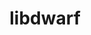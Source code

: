 ---
title: "libdwarf"
layout: cache
categories: [package, v0.23.0]
meta: {"versions": ["0.11.0"], "compilers": ["cce@=15.0.1", "gcc@=11.4.0", "gcc@=9.4.0", "oneapi@=2024.2.1"], "oss": ["rhel8", "ubuntu20.04", "ubuntu22.04"], "platforms": ["linux"], "targets": ["neoverse_v1", "neoverse_v2", "ppc64le", "x86_64_v3", "zen4"], "stacks": ["e4s", "e4s-cray-rhel", "e4s-neoverse-v2", "e4s-neoverse_v1", "e4s-oneapi", "e4s-power", "e4s-rocm-external", "root", "tutorial"], "num_specs": 6, "num_specs_by_stack": {"root": 6, "e4s-cray-rhel": 1, "e4s-power": 1, "e4s-neoverse_v1": 1, "e4s-neoverse-v2": 1, "tutorial": 1, "e4s-rocm-external": 1, "e4s": 1, "e4s-oneapi": 1}}
spec_details: [{"hash": "r3fiotsdhqfufnzs6r5raiqaubwtz6mw", "compiler": "cce@=15.0.1", "versions": ["0.11.0"], "os": "rhel8", "platform": "linux", "target": "zen4", "variants": ["build_system=cmake", "build_type=Release", "+decompression", "+dwarfdump", "~dwarfgen", "~examples", "generator=make", "~ipo", "+pic", "+shared"], "stacks": ["root", "e4s-cray-rhel"], "size": "-", "tarball": "https://binaries.spack.io/v0.23.0/build_cache/linux-rhel8-zen4/cce-15.0.1/libdwarf-0.11.0/linux-rhel8-zen4-cce-15.0.1-libdwarf-0.11.0-r3fiotsdhqfufnzs6r5raiqaubwtz6mw.spack"}, {"hash": "xw23chpamax73wsumpoisk7flgvhooug", "compiler": "gcc@=9.4.0", "versions": ["0.11.0"], "os": "ubuntu20.04", "platform": "linux", "target": "ppc64le", "variants": ["build_system=cmake", "build_type=Release", "+decompression", "+dwarfdump", "~dwarfgen", "~examples", "generator=make", "~ipo", "+pic", "+shared"], "stacks": ["e4s-power", "root"], "size": "-", "tarball": "https://binaries.spack.io/v0.23.0/build_cache/linux-ubuntu20.04-ppc64le/gcc-9.4.0/libdwarf-0.11.0/linux-ubuntu20.04-ppc64le-gcc-9.4.0-libdwarf-0.11.0-xw23chpamax73wsumpoisk7flgvhooug.spack"}, {"hash": "uevn7ydqjt46i5pordgpo6eh3wxtg4z3", "compiler": "gcc@=11.4.0", "versions": ["0.11.0"], "os": "ubuntu22.04", "platform": "linux", "target": "neoverse_v1", "variants": ["build_system=cmake", "build_type=Release", "+decompression", "+dwarfdump", "~dwarfgen", "~examples", "generator=make", "~ipo", "+pic", "+shared"], "stacks": ["root", "e4s-neoverse_v1"], "size": "-", "tarball": "https://binaries.spack.io/v0.23.0/build_cache/linux-ubuntu22.04-neoverse_v1/gcc-11.4.0/libdwarf-0.11.0/linux-ubuntu22.04-neoverse_v1-gcc-11.4.0-libdwarf-0.11.0-uevn7ydqjt46i5pordgpo6eh3wxtg4z3.spack"}, {"hash": "yhcemza6uhzfk4zh6thj4dcmkkkmymnm", "compiler": "gcc@=11.4.0", "versions": ["0.11.0"], "os": "ubuntu22.04", "platform": "linux", "target": "neoverse_v2", "variants": ["build_system=cmake", "build_type=Release", "+decompression", "+dwarfdump", "~dwarfgen", "~examples", "generator=make", "~ipo", "+pic", "+shared"], "stacks": ["root", "e4s-neoverse-v2"], "size": "-", "tarball": "https://binaries.spack.io/v0.23.0/build_cache/linux-ubuntu22.04-neoverse_v2/gcc-11.4.0/libdwarf-0.11.0/linux-ubuntu22.04-neoverse_v2-gcc-11.4.0-libdwarf-0.11.0-yhcemza6uhzfk4zh6thj4dcmkkkmymnm.spack"}, {"hash": "hz7ptvgac3xb3gczyob462mpmtq7ki7k", "compiler": "gcc@=11.4.0", "versions": ["0.11.0"], "os": "ubuntu22.04", "platform": "linux", "target": "x86_64_v3", "variants": ["build_system=cmake", "build_type=Release", "+decompression", "+dwarfdump", "~dwarfgen", "~examples", "generator=make", "~ipo", "+pic", "+shared"], "stacks": ["root", "tutorial", "e4s-rocm-external", "e4s"], "size": "-", "tarball": "https://binaries.spack.io/v0.23.0/build_cache/linux-ubuntu22.04-x86_64_v3/gcc-11.4.0/libdwarf-0.11.0/linux-ubuntu22.04-x86_64_v3-gcc-11.4.0-libdwarf-0.11.0-hz7ptvgac3xb3gczyob462mpmtq7ki7k.spack"}, {"hash": "oaj5vxlhjooemsf3j62mvqmuoeba4htq", "compiler": "oneapi@=2024.2.1", "versions": ["0.11.0"], "os": "ubuntu22.04", "platform": "linux", "target": "x86_64_v3", "variants": ["build_system=cmake", "build_type=Release", "+decompression", "+dwarfdump", "~dwarfgen", "~examples", "generator=make", "~ipo", "+pic", "+shared"], "stacks": ["root", "e4s-oneapi"], "size": "-", "tarball": "https://binaries.spack.io/v0.23.0/build_cache/linux-ubuntu22.04-x86_64_v3/oneapi-2024.2.1/libdwarf-0.11.0/linux-ubuntu22.04-x86_64_v3-oneapi-2024.2.1-libdwarf-0.11.0-oaj5vxlhjooemsf3j62mvqmuoeba4htq.spack"}]
---